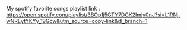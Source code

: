 My spotify favorite songs playlist link :
                                https://open.spotify.com/playlist/3BOp1j5GTY7DGK2Imjv0nJ?si=L1RNj-wNREytYKYy_19Gcw&utm_source=copy-link&dl_branch=1
